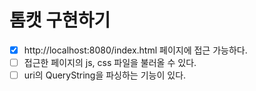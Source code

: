 # 톰캣 구현하기

- [x] http://localhost:8080/index.html 페이지에 접근 가능하다.
- [ ] 접근한 페이지의 js, css 파일을 불러올 수 있다.
- [ ] uri의 QueryString을 파싱하는 기능이 있다.
